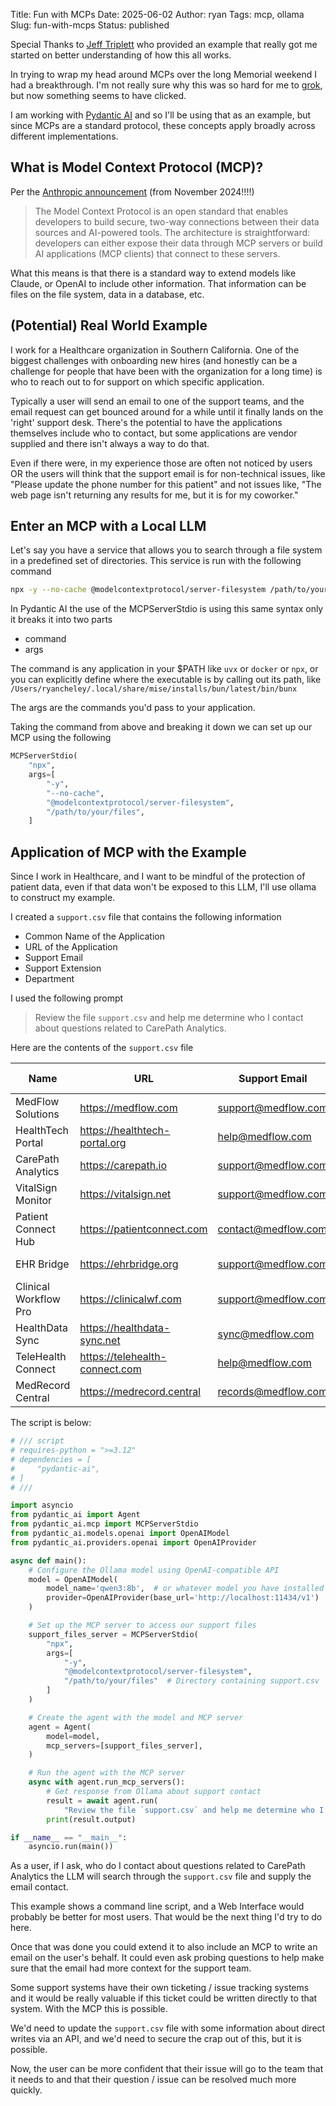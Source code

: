 Title: Fun with MCPs
Date: 2025-06-02
Author: ryan
Tags: mcp, ollama
Slug: fun-with-mcps
Status: published

Special Thanks to [Jeff Triplett](https://mastodon.social/@webology) who provided an example that really got me started on better understanding of how this all works.

In trying to wrap my head around MCPs over the long Memorial weekend I had a breakthrough. I'm not really sure why this was so hard for me to [grok](https://en.wikipedia.org/wiki/Grok), but now something seems to have clicked.

I am working with [Pydantic AI](https://ai.pydantic.dev/) and so I'll be using that as an example, but since MCPs are a standard protocol, these concepts apply broadly across different implementations.

## What is Model Context Protocol (MCP)?

Per the [Anthropic announcement](https://www.anthropic.com/news/model-context-protocol) (from November 2024!!!!)

> The Model Context Protocol is an open standard that enables developers to build secure, two-way connections between their data sources and AI-powered tools. The architecture is straightforward: developers can either expose their data through MCP servers or build AI applications (MCP clients) that connect to these servers.

What this means is that there is a standard way to extend models like Claude, or OpenAI to include other information. That information can be files on the file system, data in a database, etc.

## (Potential) Real World Example

I work for a Healthcare organization in Southern California. One of the biggest challenges with onboarding new hires (and honestly can be a challenge for people that have been with the organization for a long time) is who to reach out to for support on which specific application.

Typically a user will send an email to one of the support teams, and the email request can get bounced around for a while until it finally lands on the 'right' support desk. There's the potential to have the applications themselves include who to contact, but some applications are vendor supplied and there isn't always a way to do that.

Even if there were, in my experience those are often not noticed by users OR the users will think that the support email is for non-technical issues, like "Please update the phone number for this patient" and not issues like, "The web page isn't returning any results for me, but it is for my coworker."

## Enter an MCP with a Local LLM

Let's say you have a service that allows you to search through a file system in a predefined set of directories. This service is run with the following command

```bash
npx -y --no-cache @modelcontextprotocol/server-filesystem /path/to/your/files
```

In Pydantic AI the use of the MCPServerStdio is using this same syntax only it breaks it into two parts

- command
- args

The command is any application in your $PATH like `uvx` or `docker` or `npx`, or you can explicitly define where the executable is by calling out its path, like `/Users/ryancheley/.local/share/mise/installs/bun/latest/bin/bunx`

The args are the commands you'd pass to your application.

Taking the command from above and breaking it down we can set up our MCP using the following

```python
MCPServerStdio(
    "npx",
    args=[
        "-y",
        "--no-cache",
        "@modelcontextprotocol/server-filesystem",
        "/path/to/your/files",
    ]
```

## Application of MCP with the Example

Since I work in Healthcare, and I want to be mindful of the protection of patient data, even if that data won't be exposed to this LLM, I'll use ollama to construct my example.

I created a `support.csv` file that contains the following information

- Common Name of the Application
- URL of the Application
- Support Email
- Support Extension
- Department

I used the following prompt

> Review the file `support.csv` and help me determine who I contact about questions related to CarePath Analytics.

Here are the contents of the `support.csv` file

| Name | URL | Support Email | Support Extension | Department |
|------|-----|---------------|-------------------|------------|
| MedFlow Solutions | https://medflow.com | support@medflow.com | 1234 | Clinical Systems |
| HealthTech Portal | https://healthtech-portal.org | help@medflow.com | 3456 | Patient Services |
| CarePath Analytics | https://carepath.io | support@medflow.com | 4567 | Data Analytics |
| VitalSign Monitor | https://vitalsign.net | support@medflow.com | 1234 | Clinical Systems |
| Patient Connect Hub | https://patientconnect.com | contact@medflow.com | 3456 | Patient Services |
| EHR Bridge | https://ehrbridge.org | support@medflow.com | 2341 | Integration Services |
| Clinical Workflow Pro | https://clinicalwf.com | support@medflow.com | 1234 | Clinical Systems |
| HealthData Sync | https://healthdata-sync.net | sync@medflow.com | 6789 | Integration Services |
| TeleHealth Connect | https://telehealth-connect.com | help@medflow.com | 3456 | Patient Services |
| MedRecord Central | https://medrecord.central | records@medflow.com | 5678 | Medical Records |


The script is below:

```python
# /// script
# requires-python = ">=3.12"
# dependencies = [
#     "pydantic-ai",
# ]
# ///

import asyncio
from pydantic_ai import Agent
from pydantic_ai.mcp import MCPServerStdio
from pydantic_ai.models.openai import OpenAIModel
from pydantic_ai.providers.openai import OpenAIProvider

async def main():
    # Configure the Ollama model using OpenAI-compatible API
    model = OpenAIModel(
        model_name='qwen3:8b',  # or whatever model you have installed locally
        provider=OpenAIProvider(base_url='http://localhost:11434/v1')
    )

    # Set up the MCP server to access our support files
    support_files_server = MCPServerStdio(
        "npx",
        args=[
            "-y",
            "@modelcontextprotocol/server-filesystem",
            "/path/to/your/files"  # Directory containing support.csv
        ]
    )

    # Create the agent with the model and MCP server
    agent = Agent(
        model=model,
        mcp_servers=[support_files_server],
    )

    # Run the agent with the MCP server
    async with agent.run_mcp_servers():
        # Get response from Ollama about support contact
        result = await agent.run(
            "Review the file `support.csv` and help me determine who I contact about questions related to CarePath Analytics?"        )
        print(result.output)

if __name__ == "__main__":
    asyncio.run(main())
```

As a user, if I ask, who do I contact about questions related to CarePath Analytics the LLM will search through the `support.csv` file and supply the email contact.

This example shows a command line script, and a Web Interface would probably be better for most users. That would be the next thing I'd try to do here.

Once that was done you could extend it to also include an MCP to write an email on the user's behalf. It could even ask probing questions to help make sure that the email had more context for the support team.

Some support systems have their own ticketing / issue tracking systems and it would be really valuable if this ticket could be written directly to that system. With the MCP this is possible.

We'd need to update the `support.csv` file with some information about direct writes via an API, and we'd need to secure the crap out of this, but it is possible.

Now, the user can be more confident that their issue will go to the team that it needs to and that their question / issue can be resolved much more quickly.

